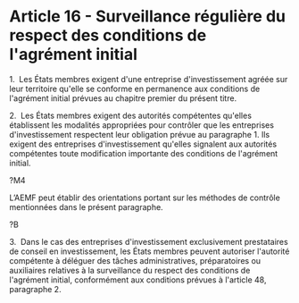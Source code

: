 # Article 16 - Surveillance régulière du respect des conditions de l'agrément initial


1.  Les États membres exigent d'une entreprise d'investissement agréée sur leur territoire qu'elle se conforme en permanence aux conditions de l'agrément initial prévues au chapitre premier du présent titre.

2.  Les États membres exigent des autorités compétentes qu'elles établissent les modalités appropriées pour contrôler que les entreprises d'investissement respectent leur obligation prévue au paragraphe 1. Ils exigent des entreprises d'investissement qu'elles signalent aux autorités compétentes toute modification importante des conditions de l'agrément initial.

?M4

L’AEMF peut établir des orientations portant sur les méthodes de contrôle mentionnées dans le présent paragraphe.

?B

3.  Dans le cas des entreprises d'investissement exclusivement prestataires de conseil en investissement, les États membres peuvent autoriser l'autorité compétente à déléguer des tâches administratives, préparatoires ou auxiliaires relatives à la surveillance du respect des conditions de l'agrément initial, conformément aux conditions prévues à l'article 48, paragraphe 2.
